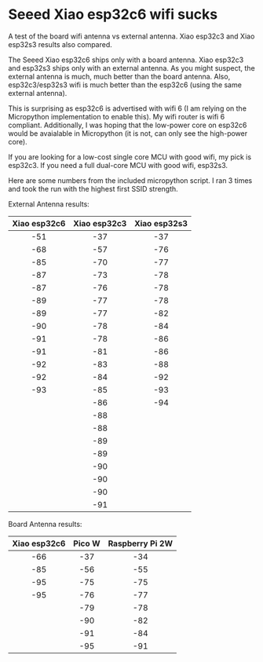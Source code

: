 # Seeed Xiao esp32c6 wifi sucks

A test of the board wifi antenna vs external antenna. Xiao esp32c3 and Xiao esp32s3 results also compared.

The Seeed Xiao esp32c6 ships only with a board antenna. Xiao esp32c3 and esp32s3 ships only with an external antenna. As you might suspect, the external antenna is much, much better than the board antenna. Also, esp32c3/esp32s3 wifi is much better than the esp32c6 (using the same external antenna). 

This is surprising as esp32c6 is advertised with wifi 6 (I am relying on the Micropython implementation to enable this). My wifi router is wifi 6 compliant. Additionally, I was hoping that the low-power core on esp32c6 would be avaialable in Micropython (it is not, can only see the high-power core).

If you are looking for a low-cost single core MCU with good wifi, my pick is esp32c3. If you need a full dual-core MCU with good wifi, esp32s3.

Here are some numbers from the included micropython script. I ran 3 times and took the run with the highest first SSID strength.

External Antenna results:

| Xiao esp32c6 | Xiao esp32c3 | Xiao esp32s3 |
| :----------: | :----------: | :----------: |
| -51 | -37 | -37 |
| -68 | -57 | -76 |
| -85 | -70 | -77 |
| -87 | -73 | -78 |
| -87 | -76 | -78 |
| -89 | -77 | -78 |
| -89 | -77 | -82 |
| -90 | -78 | -84 |
| -91 | -78 | -86 |
| -91 | -81 | -86 |
| -92 | -83 | -88 |
| -92 | -84 | -92 |
| -93 | -85 | -93 |
|     | -86 | -94 |
|     | -88 |     |
|     | -88 |     |
|     | -89 |     |
|     | -89 |     |
|     | -90 |     |
|     | -90 |     |
|     | -90 |     |
|     | -91 |     |

Board Antenna results:

| Xiao esp32c6 |   Pico W   | Raspberry Pi 2W |
| :----------: | :--------: | :-------------: |
| -66 | -37 | -34 |
| -85 | -56 | -55 |
| -95 | -75 | -75 |
| -95 | -76 | -77 |
|     | -79 | -78 |
|     | -90 | -82 |
|     | -91 | -84 |
|     | -95 | -91 |
